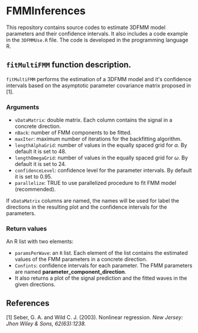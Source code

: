 # FMMInferences

This repository contains source codes to estimate 3DFMM model parameters and their confidence intervals. It also includes a code example in the `3DFMMUse.R` file.
The code is developed in the programming language R.

## `fitMultiFMM` function description.

`fitMultiFMM` performs the estimation of a 3DFMM model and it's confidence intervals based on the asymptotic parameter covariance matrix proposed in [1].

### Arguments

* `vDataMatrix`: double matrix. Each column contains the signal in a concrete direction.
* `nBack`: number of FMM components to be fitted.
* `maxIter`: maximum number of iterations for the backfitting algorithm.
* `lengthAlphaGrid`: number of values in the equally spaced grid for $\alpha$. By default it is set to 48.
* `lengthOmegaGrid`: number of values in the equally spaced grid for $\omega$. By default it is set to 24.
* `confidenceLevel`: confidence level for the parameter intervals. By default it is set to 0.95.
* `parallelize`: TRUE to use parallelized procedure to fit FMM model (recommended).

If `vDataMatrix` columns are named, the names will be used for label the directions in the resulting plot and the confidence intervals for the parameters. 

### Return values

An R list with two elements:
* `paramsPerWave`: an `R` list. Each element of the list contains the estimated values of the FMM parameters in a concrete direction. 
* `Confints`: confidence intervals for each parameter. The FMM parameters are named **parameter_component_direction**.
* It also returns a plot of the signal prediction and the fitted waves in the given directions.



## References

[1] Seber, G. A. and Wild C. J. (2003). Nonlinear regression. *New Jersey: Jhon Wiley & Sons, 62(63):1238.*
